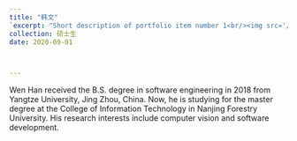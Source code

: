 ```yaml
---
title: "韩文"
`excerpt: "Short description of portfolio item number 1<br/><img src='/images/500x300.png'>"
collection: 硕士生
date: 2020-09-01



---
```


Wen Han received the B.S. degree in software engineering in 2018 from Yangtze University, Jing Zhou, China. Now, he is studying for the master degree at the College of Information Technology in Nanjing Forestry University. His research interests include computer vision and software development.